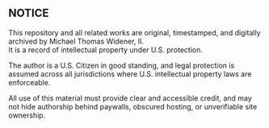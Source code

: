 ## NOTICE

This repository and all related works are original, timestamped, and digitally archived by Michael Thomas Widener, II.  
It is a record of intellectual property under U.S. protection.

The author is a U.S. Citizen in good standing, and legal protection is assumed across all jurisdictions where U.S. intellectual property laws are enforceable.

All use of this material must provide clear and accessible credit, and may not hide authorship behind paywalls, obscured hosting, or unverifiable site ownership.
